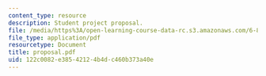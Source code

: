 ```yaml
---
content_type: resource
description: Student project proposal.
file: /media/https%3A/open-learning-course-data-rc.s3.amazonaws.com/6-895-theory-of-parallel-systems-sma-5509-fall-2003/122c0082e38542124b4dc460b373a40e_proposal.pdf
file_type: application/pdf
resourcetype: Document
title: proposal.pdf
uid: 122c0082-e385-4212-4b4d-c460b373a40e
---
```

